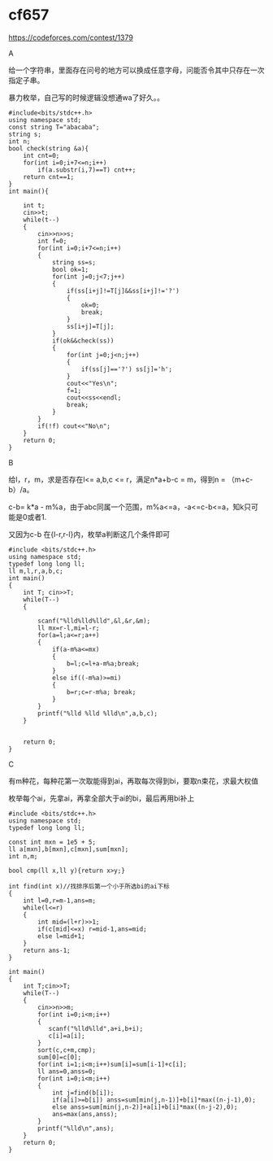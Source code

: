 # cf657



https://codeforces.com/contest/1379

A

给一个字符串，里面存在问号的地方可以换成任意字母，问能否令其中只存在一次指定子串。

暴力枚举，自己写的时候逻辑没想通wa了好久。。

```
#include<bits/stdc++.h>
using namespace std;
const string T="abacaba";
string s;
int n;
bool check(string &a){
	int cnt=0;
	for(int i=0;i+7<=n;i++)
		if(a.substr(i,7)==T) cnt++;
	return cnt==1;
}
int main(){

	int t;
	cin>>t;
	while(t--)
	{
		cin>>n>>s;
		int f=0;
		for(int i=0;i+7<=n;i++)
		{
			string ss=s;
			bool ok=1;
			for(int j=0;j<7;j++)
			{
				if(ss[i+j]!=T[j]&&ss[i+j]!='?')
				{
					ok=0;
					break;
				}
				ss[i+j]=T[j];	
			}
			if(ok&&check(ss))
			{
				for(int j=0;j<n;j++)
				{
					if(ss[j]=='?') ss[j]='h';
				}
				cout<<"Yes\n";
				f=1;
				cout<<ss<<endl;
				break;
			}
		}
		if(!f) cout<<"No\n";
	}
	return 0;
}
```

B

给l，r，m，求是否存在l<= a,b,c <= r，满足n*a+b-c = m，得到n = （m+c-b）/a。

c-b= k*a - m%a，由于abc同属一个范围，m%a<=a，-a<=c-b<=a，知k只可能是0或者1.

又因为c-b 在{l-r,r-l}内，枚举a判断这几个条件即可

```
#include <bits/stdc++.h>
using namespace std;
typedef long long ll;
ll m,l,r,a,b,c;
int main() 
{
	int T; cin>>T;
	while(T--) 
	{
		
		scanf("%lld%lld%lld",&l,&r,&m);
		ll mx=r-l,mi=l-r;
		for(a=l;a<=r;a++) 
		{
			if(a-m%a<=mx) 
			{
				b=l;c=l+a-m%a;break;
			} 
			else if((-m%a)>=mi) 
			{
				b=r;c=r-m%a; break;
			}
		}
		printf("%lld %lld %lld\n",a,b,c);
	}
	
	
	return 0;
}
```

C

有m种花，每种花第一次取能得到ai，再取每次得到bi，要取n束花，求最大权值

枚举每个ai，先拿ai，再拿全部大于ai的bi，最后再用bi补上

```
#include <bits/stdc++.h>
using namespace std;
typedef long long ll;

const int mxn = 1e5 + 5;
ll a[mxn],b[mxn],c[mxn],sum[mxn];
int n,m;

bool cmp(ll x,ll y){return x>y;}

int find(int x)//找排序后第一个小于所选bi的ai下标 
{
	int l=0,r=m-1,ans=m;
	while(l<=r)
	{
	    int mid=(l+r)>>1;
	    if(c[mid]<=x) r=mid-1,ans=mid;
	    else l=mid+1;
	}
	return ans-1;
}

int main()
{
    int T;cin>>T;
    while(T--)
	{
        cin>>n>>m;
        for(int i=0;i<m;i++)
		{
           scanf("%lld%lld",a+i,b+i);
           c[i]=a[i];
        }
        sort(c,c+m,cmp);
        sum[0]=c[0];
        for(int i=1;i<m;i++)sum[i]=sum[i-1]+c[i];
        ll ans=0,anss=0;
        for(int i=0;i<m;i++)
		{
            int j=find(b[i]);
            if(a[i]>=b[i]) anss=sum[min(j,n-1)]+b[i]*max((n-j-1),0);
            else anss=sum[min(j,n-2)]+a[i]+b[i]*max((n-j-2),0);
            ans=max(ans,anss);
        }
        printf("%lld\n",ans);
    }
    return 0;
}
```
